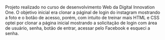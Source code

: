 Projeto realizado no curso de desenvolvimento Web da Digital Innovation One. O objetivo inicial era clonar a páginal de login do instagram mostrando a foto e o botão de acesso, porém, com intuito de treinar mais HTML e CSS optei por clonar a página inicial mostrando a solicitação de login com área de usuário, senha, botão de entrar, acessar pelo Facebook e esqueci a senha.

